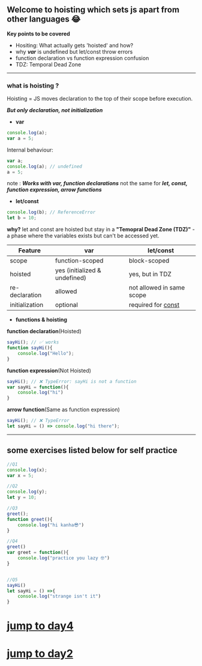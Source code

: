 ## Welcome to hoisting which sets js apart from other languages 😂

**Key points to be covered**

- Hositing: What actually gets 'hoisted' and how?
- why ***var*** is undefined but let/const throw errors
- function declaration vs function expression confusion
- TDZ: Temporal Dead Zone

---

### what is hoisting ?

Hoisting = JS moves declaration to the top of their scope before execution.

***But only declaration, not initialization***

- **var**

```javascript
console.log(a);
var a = 5;
```

Internal behaviour:

```javascript
var a;
console.log(a); // undefined
a = 5;
```

note : ***Works with var, function declarations*** not the same for ***let, const, function expression, arrow functions***

- **let/const**

```js
console.log(b); // ReferenceError
let b = 10;
```

**why?**
let and const are hoisted but stay in a **"Temopral Dead Zone (TDZ)"** - a phase where the variables exists but can't be accessed yet.

| **Feature**    | **var**                       | **let/const**             |
| -------------- | ----------------------------- | ------------------------- |
| scope          | function-scoped               | block-scoped              |
| hoisted        | yes (initialized & undefined) | yes, but in TDZ           |
| re-declaration | allowed                       | not allowed in same scope |
| initialization | optional                      | required for <u>const</u> |

- **functions & hoisting**

**function declaration**(Hoisted)

```js
sayHi(); // ✅ works
function sayHi(){
    console.log("Hello");
}
```

**function expression**(Not Hoisted)

```js
sayHi(); // ❌ TypeError: sayHi is not a function
var sayHi = function(){
    console.log("hi")
}
```

**arrow function**(Same as function expression)

```js
sayHi(); // ❌ TypeError
let sayHi = () => console.log("hi there");
```



---

## some exercises listed below for self practice

```js
//Q1
console.log(x);
var x = 5;

//Q2
console.log(y);
let y = 10;

//Q3
greet();
function greet(){
    console.log("hi kanha😎")
}

//Q4
greet()
var greet = function(){
    console.log("practice you lazy 🤓")
}


//Q5
sayHi()
let sayHi = () =>{
    console.log("strange isn't it")
}
```

# [jump to day4](../Day4/day4.md)
# [jump to day2](../Day2/day2.md)